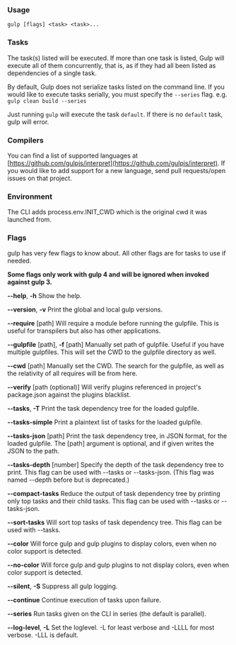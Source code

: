 ### Usage

`gulp [flags] <task> <task>...`

### Tasks

The task(s) listed will be executed.
If more than one task is listed, Gulp will execute all of them
concurrently, that is, as if they had all been listed as dependencies of
a single task.

By default, Gulp does not serialize tasks listed on the command line. If you would like to execute tasks serially, you must specify the `--series` flag. e.g. `gulp clean build --series`

Just running `gulp` will execute the task `default`. If there is no
`default` task, gulp will error.

### Compilers

You can find a list of supported languages at [https://github.com/gulpjs/interpret](https://github.com/gulpjs/interpret). If you would like to add support for a new language, send pull requests/open issues on that project.

### Environment

The CLI adds process.env.INIT_CWD which is the original cwd it was launched from.

### Flags

gulp has very few flags to know about. All other flags are for tasks to use if needed.

**Some flags only work with gulp 4 and will be ignored when invoked against gulp 3.**

**--help**, **-h**
    Show the help.

**--version**, **-v**
    Print the global and local gulp versions.

**--require** [path]
    Will require a module before running the gulpfile. This is useful for transpilers but also has other applications.

**--gulpfile** [path], **-f** [path]
    Manually set path of gulpfile. Useful if you have multiple gulpfiles. This will set the CWD to the gulpfile directory as well.

**--cwd** [path]
    Manually set the CWD. The search for the gulpfile, as well as the relativity of all requires will be from here.

**--verify** [path (optional)]
    Will verify plugins referenced in project's package.json against the plugins blacklist.

**--tasks**, **-T**
    Print the task dependency tree for the loaded gulpfile.

**--tasks-simple**
    Print a plaintext list of tasks for the loaded gulpfile.

**--tasks-json** [path]
    Print the task dependency tree, in JSON format, for the loaded gulpfile. The [path] argument is optional, and if given writes the JSON to the path.

**--tasks-depth** [number]
    Specify the depth of the task dependency tree to print. This flag can be used with --tasks or --tasks-json. (This flag was named --depth before but is deprecated.)

**--compact-tasks**
    Reduce the output of task dependency tree by printing only top tasks and their child tasks. This flag can be used with --tasks or --tasks-json.

**--sort-tasks**
    Will sort top tasks of task dependency tree. This flag can be used with --tasks.

**--color**
    Will force gulp and gulp plugins to display colors, even when no color support is detected.

**--no-color**
    Will force gulp and gulp plugins to not display colors, even when color support is detected.

**--silent**, **-S**
    Suppress all gulp logging.

**--continue**
    Continue execution of tasks upon failure.

**--series**
    Run tasks given on the CLI in series (the default is parallel).

**--log-level**, **-L**
    Set the loglevel. -L for least verbose and -LLLL for most verbose. -LLL is default.
